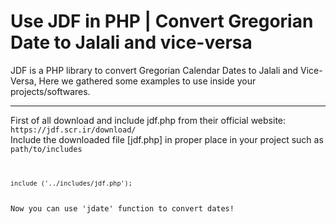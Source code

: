# Use JDF in PHP | Convert Gregorian Date to Jalali and vice-versa
JDF is a PHP library to convert Gregorian Calendar Dates to Jalali and Vice-Versa, Here we gathered some examples to use inside your projects/softwares.
<hr />
First of all download and include jdf.php from their official website:
<br />
<code>https://jdf.scr.ir/download/</code>
<br />
Include the downloaded file [jdf.php] in proper place in your project such as <code>path/to/includes</codes><br />
<br />
<code>include ('../includes/jdf.php');</code>
<br />
Now you can use 'jdate' function to convert dates!
